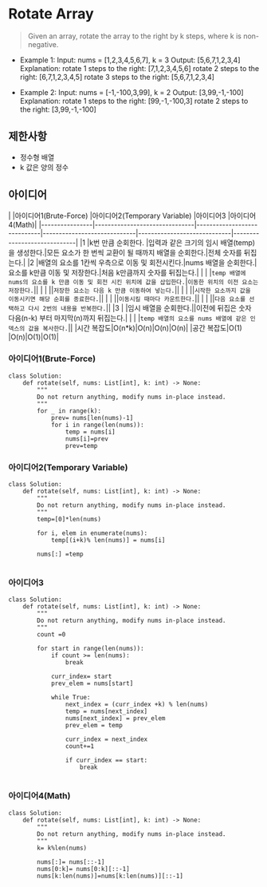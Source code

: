 # Rotate Array

>Given an array, rotate the array to the right by k steps, where k is non-negative.


-  Example 1:
Input: nums = [1,2,3,4,5,6,7], k = 3
Output: [5,6,7,1,2,3,4]
Explanation:
rotate 1 steps to the right: [7,1,2,3,4,5,6]
rotate 2 steps to the right: [6,7,1,2,3,4,5]
rotate 3 steps to the right: [5,6,7,1,2,3,4]

- Example 2: 
Input: nums = [-1,-100,3,99], k = 2
Output: [3,99,-1,-100]
Explanation: 
rotate 1 steps to the right: [99,-1,-100,3]
rotate 2 steps to the right: [3,99,-1,-100]

## 제한사항
- 정수형 배열
- k 값은 양의 정수


## 아이디어 

| |아이디어1(Brute-Force) |아이디어2(Temporary Variable) |아이디어3 |아이디어 4(Math)|
|----------------|-------------------------------|-----------------------------|-----------------------------|-----------------------------|-----------------------------|
|1 |k번 만큼 순회한다. |입력과 같은 크기의 임시 배열(temp)을 생성한다.|모든 요소가 한 번씩 교환이 될 때까지 배열을 순회한다.|전체 숫자를 뒤집는다.|
|2 |배열의 요소를 1칸씩 우측으로 이동 및 회전시킨다.|nums 배열을 순회한다.|요소를 k만큼 이동 및 저장한다.|처음 k만큼까지 숫자를 뒤집는다.|
| | |`temp 배열에 nums의 요소를 k 만큼 이동 및 회전 시킨 위치에 값을 삽입한다.`|`이동한 위치의 이전 요소는 저장한다.`||
| | ||`저장한 요소는 다음 k 만큼 이동하여 넣는다.`||
| | ||`시작한 요소까지 값을 이동시키면 해당 순회를 종료한다.`||
| | ||`이동시킬 때마다 카운트한다.`||
| | ||`다음 요소를 선택하고 다시 2번의 내용을 반복한다.`||
|3 | |임시 배열을 순회한다.||이전에 뒤집은 숫자 다음(n-k) 부터 마지막(n)까지 뒤집는다.|
| | |`temp 배열의 요소를 nums 배열에 같은 인덱스의 값을 복사한다.`||
|시간 복잡도|O(n*k)|O(n)|O(n)|O(n)|
|공간 복잡도|O(1) |O(n)|O(1)|O(1)|



### 아이디어1(Brute-Force)

```
class Solution:
    def rotate(self, nums: List[int], k: int) -> None:
        """
        Do not return anything, modify nums in-place instead.
        """ 
        for _ in range(k):
            prev= nums[len(nums)-1]
            for i in range(len(nums)):
                temp = nums[i]
                nums[i]=prev
                prev=temp            

```

### 아이디어2(Temporary Variable)

```
class Solution:
    def rotate(self, nums: List[int], k: int) -> None:
        """
        Do not return anything, modify nums in-place instead.
        """ 
        temp=[0]*len(nums)

        for i, elem in enumerate(nums):
            temp[(i+k)% len(nums)] = nums[i]

        nums[:] =temp    
                 

```

### 아이디어3

```
class Solution:
    def rotate(self, nums: List[int], k: int) -> None:
        """
        Do not return anything, modify nums in-place instead.
        """ 
        count =0

        for start in range(len(nums)):
            if count >= len(nums):
                break

            curr_index= start
            prev_elem = nums[start]

            while True:
                next_index = (curr_index +k) % len(nums)
                temp = nums[next_index]
                nums[next_index] = prev_elem
                prev_elem = temp

                curr_index = next_index
                count+=1

                if curr_index == start:
                    break    
              

```

### 아이디어4(Math)

```
class Solution:
    def rotate(self, nums: List[int], k: int) -> None:
        """
        Do not return anything, modify nums in-place instead.
        """ 
        k= k%len(nums)

        nums[:]= nums[::-1]
        nums[0:k]= nums[0:k][::-1]
        nums[k:len(nums)]=nums[k:len(nums)][::-1]
              

```


